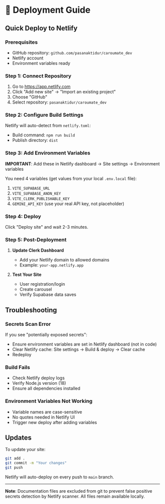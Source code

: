 # 🚀 Deployment Guide

## Quick Deploy to Netlify

### Prerequisites
- GitHub repository: `github.com/pasanaktidur/caroumate_dev`
- Netlify account
- Environment variables ready

### Step 1: Connect Repository

1. Go to https://app.netlify.com
2. Click "Add new site" → "Import an existing project"
3. Choose "GitHub"
4. Select repository: `pasanaktidur/caroumate_dev`

### Step 2: Configure Build Settings

Netlify will auto-detect from `netlify.toml`:
- Build command: `npm run build`
- Publish directory: `dist`

### Step 3: Add Environment Variables

**IMPORTANT**: Add these in Netlify dashboard → Site settings → Environment variables

You need 4 variables (get values from your local `.env.local` file):

1. `VITE_SUPABASE_URL`
2. `VITE_SUPABASE_ANON_KEY`
3. `VITE_CLERK_PUBLISHABLE_KEY`
4. `GEMINI_API_KEY` (use your real API key, not placeholder)

### Step 4: Deploy

Click "Deploy site" and wait 2-3 minutes.

### Step 5: Post-Deployment

1. **Update Clerk Dashboard**
   - Add your Netlify domain to allowed domains
   - Example: `your-app.netlify.app`

2. **Test Your Site**
   - User registration/login
   - Create carousel
   - Verify Supabase data saves

## Troubleshooting

### Secrets Scan Error

If you see "potentially exposed secrets":
- Ensure environment variables are set in Netlify dashboard (not in code)
- Clear Netlify cache: Site settings → Build & deploy → Clear cache
- Redeploy

### Build Fails

- Check Netlify deploy logs
- Verify Node.js version (18)
- Ensure all dependencies installed

### Environment Variables Not Working

- Variable names are case-sensitive
- No quotes needed in Netlify UI
- Trigger new deploy after adding variables

## Updates

To update your site:
```bash
git add .
git commit -m "Your changes"
git push
```

Netlify will auto-deploy on every push to `main` branch.

---

**Note**: Documentation files are excluded from git to prevent false positive secrets detection by Netlify scanner. All files remain available locally.
